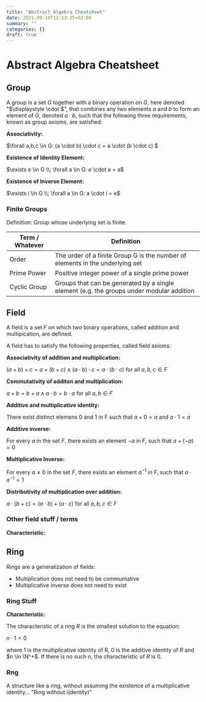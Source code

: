 ```yaml
---
title: "Abstract Algebra Cheatsheet"
date: 2021-09-16T12:13:25+02:00
summary: ""
categories: []
draft: true
---
```




# Abstract Algebra Cheatsheet

## Group

A group is a set $\displaystyle G$ together with a binary operation on $\displaystyle G$, here denoted "$\displaystyle \cdot $", that combines any two elements $\displaystyle a$ and $\displaystyle b$ to form an element of $\displaystyle G$, denoted $\displaystyle a\cdot b$, such that the following three requirements, known as group axioms, are satisfied:

__Associativity:__

$\forall a,b,c \in G: (a \cdot b) \cdot c = a \cdot (b \cdot c) $

__Existence of Identity Element:__

$\exists e \in G \\; \forall a \in G: e \cdot a = a$

__Existence of Inverse Element:__

$\exists i \in G \\; \forall a \in G: a \cdot i = e$

### Finite Groups

Definition: Group whose underlying set is finite.

|Term / Whatever|Definition|
|-|-|
|Order|The order of a finite Group G is the number of elements in the underlying set|
|Prime Power|Positive integer power of a single prime power|
|Cyclic Group|Groups that can be generated by a single element (e.g. the groups under modular addition|


## Field
A field  is a set $\displaystyle F$ on which two binary operations, called addition  and multipication, are defined.

A field has to satisfy the following properties, called field axioms:

__Associativity of addition and multiplication:__

$(a + b) + c = a + (b + c) \land (a \cdot b) \cdot c = a \cdot (b \cdot c)$ for all $a, b, c \in F$

__Commutativity of additon and multiplication:__

$a + b = b + a \land a \cdot b = b \cdot a$ for all $a,b \in F$

__Additive and multiplicative identity:__

There exist distinct elemens 0 and 1 in F such that $a + 0 = a$ and $a \cdot 1 = a$

__Additive inverse:__

For every $a$ in the set $F$, there exists an element $-a$ in F, such that $a + (-a) = 0$

__Multiplicative Inverse:__

For every $a \neq 0$ in the set $F$, there exists an element $a^{-1}$ in F, such that $a \cdot a^{-1} = 1$

__Distributivity of multiplication over addition:__

$a \cdot (b + c) = (a \cdot b) + (a \cdot c)$ for all $a, b, c \in F$

### Other field stuff / terms

__Characteristic:__

## Ring

Rings are a generalization of fields:
+ Multiplication does not need to be communtative
+ Multiplicative inverse does not need to exist

### Ring Stuff

__Characteristic:__

The characteristic of a ring $R$ is the smallest solution to the equation:

$n \cdot 1 = 0$

where $1$ is the multiplicative identity of R, $0$ is the additive identity of $R$ and
$n \in \N^+$. If there is no such n, the characteristic of $R$ is $0$.

### Rng
A structure like a ring, without assuming the existence of a multiplicative identity... "Ring without i(dentity)"
